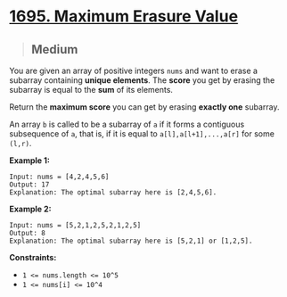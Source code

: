 # [1695. Maximum Erasure Value](https://leetcode.com/problems/maximum-erasure-value/)

> ## Medium

You are given an array of positive integers `nums` and want to erase a subarray containing **unique elements**. The **score** you get by erasing the subarray is equal to the **sum** of its elements.

Return the **maximum score** you can get by erasing **exactly one** subarray.

An array `b` is called to be a subarray of `a` if it forms a contiguous subsequence of `a`, that is, if it is equal to `a[l],a[l+1],...,a[r]` for some `(l,r)`.

**Example 1:**

```
Input: nums = [4,2,4,5,6]
Output: 17
Explanation: The optimal subarray here is [2,4,5,6].
```

**Example 2:**

```
Input: nums = [5,2,1,2,5,2,1,2,5]
Output: 8
Explanation: The optimal subarray here is [5,2,1] or [1,2,5].
```

**Constraints:**

- `1 <= nums.length <= 10^5`
- `1 <= nums[i] <= 10^4`
